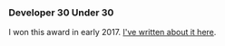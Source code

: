 ### Developer 30 Under 30

I won this award in early 2017. [I've written about it here](/blog/D30U30).
